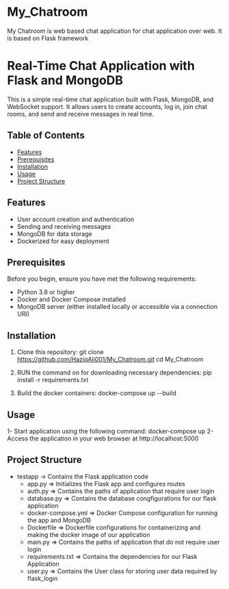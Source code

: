 # My_Chatroom
My Chatroom is web based chat application for chat application over web. It is based on Flask framework

# Real-Time Chat Application with Flask and MongoDB

This is a simple real-time chat application built with Flask, MongoDB, and WebSocket support. It allows users to create accounts, log in, join chat rooms, and send and receive messages in real time.

## Table of Contents

- [Features](#features)
- [Prerequisites](#prerequisites)
- [Installation](#installation)
- [Usage](#usage)
- [Project Structure](#project-structure)

## Features

- User account creation and authentication
- Sending and receiving messages
- MongoDB for data storage
- Dockerized for easy deployment

## Prerequisites

Before you begin, ensure you have met the following requirements:

- Python 3.8 or higher
- Docker and Docker Compose installed
- MongoDB server (either installed locally or accessible via a connection URI)

## Installation

1. Clone this repository:
   git clone https://github.com/HaziqAli001/My_Chatroom.git
   cd My_Chatroom

2. RUN the command on for downloading necessary dependencies:
    pip install -r requirements.txt

3. Build the docker containers:
   docker-compose up --build

## Usage
1- Start application using the following command:
  docker-compose up
2- Access the application in your web browser at http://localhost:5000

## Project Structure
- testapp -> Contains the Flask application code
  - app.py =>  Initializes the Flask app and configures routes
  - auth.py => Contains the  paths of application that require user login 
  - database.py => Contains the database congfigurations for our flask application
  - docker-compose.yml => Docker Compose configuration for running the app and MongoDB
  - Dockerfile => Dockerfile configurations for containerizing and making the docker image of our application
  - main.py => Contains the  paths of application that do not require user login
  - requirements.txt => Contains the dependencies for our Flask Application
  - user.py => Contains the User class for storing user data required by flask_login

